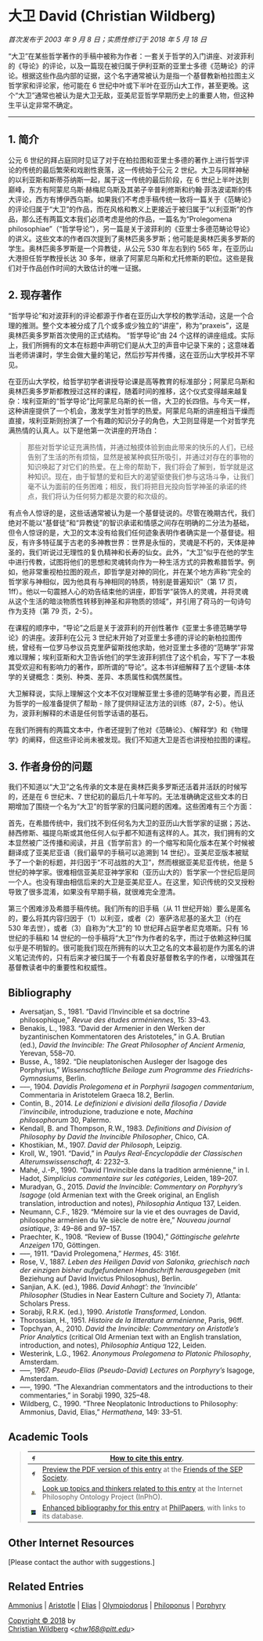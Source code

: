 # 大卫 David (Christian Wildberg)

*首次发布于 2003 年 9 月 8 日；实质性修订于 2018 年 5 月 18 日*

“大卫”在某些哲学著作的手稿中被称为作者：一套关于哲学的入门讲座、对波菲利的《导论》的评论，以及一篇现在被归属于伊利亚斯的亚里士多德《范畴论》的评论。根据这些作品内部的证据，这个名字通常被认为是指一个基督教新柏拉图主义哲学家和评论家，他可能在 6 世纪中叶或下半叶在亚历山大工作，甚至更晚。这个“大卫”通常也被认为是大卫无敌，亚美尼亚哲学早期历史上的重要人物，但这种生平认定非常不确定。

---

## 1. 简介

公元 6 世纪的拜占庭同时见证了对于在柏拉图和亚里士多德的著作上进行哲学评论的传统的最后繁荣和戏剧性衰落，这一传统始于公元 2 世纪。大卫与同样神秘的以利亚斯和斯蒂芬纳斯一起，属于这一传统的最后阶段，在 6 世纪上半叶达到巅峰，东方有阿蒙尼乌斯·赫梅尼乌斯及其弟子辛普利修斯和约翰·菲洛波诺斯的伟大评论，西方有博伊西乌斯。如果我们不考虑手稿传统一致将一篇关于《范畴论》的评论归属于“大卫”的作品，而在风格和教义上更接近于被归属于“以利亚斯”的作品，那么还有两篇文本我们必须考虑是他的作品，一篇名为“Prolegomena philosophiae”（“哲学导论”），另一篇是关于波菲利的《亚里士多德范畴论导论》的讲义。这些文本的作者四次提到了奥林匹奥多罗斯；他可能是奥林匹奥多罗斯的学生。奥林匹奥多罗斯是一个异教徒，从公元 530 年左右到约 565 年，在亚历山大港担任哲学教授长达 30 多年，继承了阿蒙尼乌斯和尤托修斯的职位。这些是我们对于作品创作时间的大致估计的唯一证据。

## 2. 现存著作

“哲学导论”和对波菲利的评论都源于作者在亚历山大学校的教学活动，这是一个合理的推测。整个文本被分成了几个或多或少独立的“讲座”，称为“praxeis”，这是奥林匹奥多罗斯首次使用的正式结构。 “哲学导论”由 24 个这样的讲座组成。实际上，我们所拥有的文本在标题中声明它们是从大卫的声音中记录下来的；这意味着当老师讲课时，学生会做大量的笔记，然后抄写并传播，这在亚历山大学校并不罕见。

在亚历山大学校，给哲学初学者讲授导论课是高等教育的标准部分；阿蒙尼乌斯和奥林匹奥多罗斯都教授过这样的课程，随着时间的推移，这个仪式变得越来越复杂：埃利亚斯的“哲学导论”比阿蒙尼乌斯的长一倍，大卫的长四倍。与今天一样，这种讲座提供了一个机会，激发学生对哲学的热爱。阿蒙尼乌斯的讲座相当干燥而直接，埃利亚斯则扮演了一个有趣的知识分子的角色，大卫则显得是一个对哲学充满热情的认真人。以下是他第一次讲座的开场白：

> 那些对哲学论证充满热情，并通过触摸体验到由此带来的快乐的人们，已经告别了生活的所有烦恼，显然是被某种疯狂所吸引，并通过对存在的事物的知识唤起了对它们的热爱。在上帝的帮助下，我们将会了解到，哲学就是这种知识。现在，由于智慧的爱和巨大的渴望驱使我们参与这场斗争，让我们毫不认为面前的任务困难；相反，我们将把目光投向哲学神圣的承诺的终点，我们将认为任何努力都是次要的和次级的。

有点令人惊讶的是，这些话通常被认为是一个基督徒说的。尽管在晚期古代，我们绝对不能以“基督徒”和“异教徒”的智识承诺和情感之间存在明确的二分法为基础，但令人惊讶的是，大卫的文本没有给我们任何迹象表明作者确实是一个基督徒。相反，有许多特征属于古老的多神教世界：世界是永恒的，灵魂是不朽的，天体是神圣的，我们听说过无理性的复仇精神和长寿的仙女。此外，“大卫”似乎在他的学生中进行传教，试图将他们的思想和灵魂转向作为一种生活方式的异教希腊哲学。例如，他非常重视柏拉图的观点，即哲学是对神的同化，并在某个地方声称“完全的哲学家与神相似，因为他具有与神相同的特质，特别是普遍知识”（第 17 页，1ff）。他以一句震撼人心的劝告结束他的讲座，即哲学“装饰人的灵魂，并将灵魂从这个生活的暗淡物质性转移到神圣和非物质的领域”，并引用了荷马的一句诗句作为支持（第 79 页，2-5）。

在课程的顺序中，“导论”之后是关于波菲利的开创性著作《亚里士多德范畴学导论》的讲座。波菲利在公元 3 世纪末开始了对亚里士多德的评论的新柏拉图传统，曾经有一位罗马参议员克里萨留斯找他求助，他对亚里士多德的“范畴学”非常难以理解；埃利亚斯和大卫告诉他们的学生波菲利抓住了这个机会，写下了一本极其受欢迎和有影响力的著作，即所谓的“导论”。这本书详细解释了五个逻辑-本体学的关键概念：类别、种类、差异、本质属性和偶然属性。

大卫解释说，实际上理解这个文本不仅对理解亚里士多德的范畴学有必要，而且还为哲学的一般准备提供了帮助 - 除了提供辩证法方法的训练（87，2-5）。他认为，波菲利解释的术语是任何哲学话语的基石。

在我们所拥有的两篇文本中，作者还提到了他对《范畴论》、《解释学》和《物理学》的阐释，但这些评论尚未被发现。我们不知道大卫是否也讲授柏拉图的课程。

## 3. 作者身份的问题

我们不知道以“大卫”之名传承的文本是在奥林匹奥多罗斯还活着并活跃的时候写的，还是在 6 世纪末、7 世纪初的最后几十年写的。无法准确确定这些文本的日期增加了围绕一个名为“大卫”的哲学家的归属问题的困难。这些困难有三个方面：

首先，在希腊传统中，我们找不到任何名为大卫的亚历山大哲学家的证据；苏达、赫西修斯、福提乌斯或其他任何人似乎都不知道有这样的人。其次，我们拥有的文本显然被广泛传播和阅读，并且《哲学前言》的一个缩写和简化版本在某个时候被翻译成了亚美尼亚语（我们最早的手稿可以追溯到 14 世纪）。亚美尼亚版本被赋予了一个新的标题，并归因于“不可战胜的大卫”，然而根据亚美尼亚传统，他是 5 世纪的神学家。很难相信亚美尼亚神学家和（亚历山大的）哲学家一个世纪后是同一个人。也没有理由相信后来的大卫是亚美尼亚人。在这里，知识传统的交叉授粉导致了很多混淆，如果没有早期手稿，就很难完全澄清。

第三个困难涉及希腊手稿传统。我们所有的旧手稿（从 11 世纪开始）要么是匿名的，要么将其内容归因于（1）以利亚，或者（2）塞萨洛尼基的圣大卫（约在 530 年去世），或者（3）自称为“大卫”的 10 世纪拜占庭学者尼克塔斯。只有 16 世纪的手稿和 14 世纪的一份手稿将“大卫”作为作者的名字，而过于依赖这种归属似乎是不明智的。很可能我们现在所拥有的以大卫之名的文本最初是作为匿名的讲义笔记流传的，只有后来才被归属于一个有着良好基督教名字的作者，以增强其在基督教读者中的重要性和权威性。

<!--md-padding-ignore-begin-->
## Bibliography

* Aversatjan, S., 1981. “David l’Invincible et sa doctrine philosophique,” *Revue des études arméniennes*, 15: 33–43.
* Benakis, L., 1983. “David der Armenier in den Werken der byzantinischen Kommentatoren des Aristoteles,” in G.A. Brutian (ed.), *David the Invincible: The Great Philosopher of Ancient Armenia*, Yerevan, 558–70.
* Busse, A., 1892. “Die neuplatonischen Ausleger der Isagoge des Porphyrius,” *Wissenschaftliche Beilage zum Programme des Friedrichs-Gymnasiums*, Berlin.
* –––, 1904. *Davidis Prolegomena et in Porphyrii Isagogen commentarium*, Commentaria in Aristotelem Graeca 18.2, Berlin.
* Contin, B., 2014. *Le definizioni e divisioni della filosofia / Davide l’invincibile*, introduzione, traduzione e note, *Machina philosophorum* 30, Palermo.
* Kendall, B. and Thompson, R.W., 1983. *Definitions and Division of Philosophy by David the Invincible Philosopher*, Chico, CA.
* Khostikian, M., 1907. *David der Philosoph*, Leipzig.
* Kroll, W., 1901. “David,” in *Paulys Real-Encyclopädie der Classischen Alterumswissenschaft*, 4: 2232–3.
* Mahé, J.-P., 1990. “David l’Invincible dans la tradition arménienne,” in I. Hadot, *Simplicius commentaire sur les catégories*, Leiden, 189–207.
* Muradyan, G., 2015. *David the Invincible*: *Commentary on Porphyry’s Isagoge* (old Armenian text with the Greek original, an English translation, introduction and notes), *Philosophia Antiqua* 137, Leiden.
* Neumann, C.F., 1829. “Mémoire sur la vie et des ouvrages de David, philosophe arménien du Ve siècle de notre ère,” *Nouveau journal asiatique*, 3: 49–86 and 97–157.
* Praechter, K., 1908. “Review of Busse (1904),” *Göttingische gelehrte Anzeigen* 170, Göttingen.
* –––, 1911. “David Prolegomena,” *Hermes*, 45: 316f.
* Rose, V., 1887. *Leben des Heiligen David von Salonika, griechisch nach der einzigen bisher aufgefundenen Handschrift herausgegeben* (mit Beziehung auf David Invictus Philosophus), Berlin.
* Sanjian, A.K. (ed.), 1986. *David Anhagt’: the ‘Invincible’ Philosopher* (Studies in Near Eastern Culture and Society 7), Atlanta: Scholars Press.
* Sorabji, R.R.K. (ed.), 1990. *Aristotle Transformed*, London.
* Thorossian, H., 1951. *Histoire de la litterature arménienne*, Paris, 96ff.
* Topchyan, A., 2010. *David the Invincible*: *Commentary on Aristotle’s Prior Analytics* (critical Old Armenian text with an English translation, introduction, and notes), *Philosophia Antiqua* 122, Leiden.
* Westerink, L.G., 1962. *Anonymous Prolegomena to Platonic Philosophy*, Amsterdam.
* –––, 1967. *Pseudo-Elias (Pseudo-David) Lectures on Porphyry’s* Isagoge, Amsterdam.
* –––, 1990. “The Alexandrian commentators and the introductions to their commentaries,” in Sorabji 1990, 325–48.
* Wildberg, C., 1990. “Three Neoplatonic Introductions to Philosophy: Ammonius, David, Elias,” *Hermathena*, 149: 33–51.

## Academic Tools

> | ![sep man icon](../.gitbook/assets/sepman-icon.png) | [How to cite this entry](https://plato.stanford.edu/cgi-bin/encyclopedia/archinfo.cgi?entry=david). |
> | --- | --- |
> | ![sep man icon](../.gitbook/assets/sepman-icon.png) | [Preview the PDF version of this entry](https://leibniz.stanford.edu/friends/preview/david/) at the [Friends of the SEP Society](https://leibniz.stanford.edu/friends/). |
> | ![inpho icon](../.gitbook/assets/inpho.png) | [Look up topics and thinkers related to this entry](https://www.inphoproject.org/entity?sep=david&redirect=True) at the Internet Philosophy Ontology Project (InPhO). |
> | ![phil papers icon](../.gitbook/assets/pp.png) | [Enhanced bibliography for this entry](http://philpapers.org/sep/david/) at [PhilPapers](http://philpapers.org/), with links to its database. |

## Other Internet Resources

[Please contact the author with suggestions.]

## Related Entries

[Ammonius](https://plato.stanford.edu/entries/ammonius/) | [Aristotle](https://plato.stanford.edu/entries/aristotle/) | [Elias](https://plato.stanford.edu/entries/elias/) | [Olympiodorus](https://plato.stanford.edu/entries/olympiodorus/) | [Philoponus](https://plato.stanford.edu/entries/philoponus/) | [Porphyry](https://plato.stanford.edu/entries/porphyry/)

[Copyright © 2018](https://plato.stanford.edu/info.html#c) by  
[Christian Wildberg](https://www.classics.pitt.edu/people/christian-wildberg) <[*chw168@pitt.edu*](mailto:chw168%40pitt%2eedu)>
